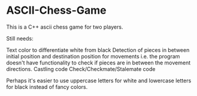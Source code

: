 ASCII-Chess-Game
================
This is a C++ ascii chess game for two players.

Still needs:

Text color to differentiate white from black
Detection of pieces in between initial position and destination position for movements i.e. the program doesn't have functionality to check if pieces are in between the movement directions. 
Castling code
Check/Checkmate/Stalemate code

Perhaps it's easier to use uppercase letters for white and lowercase letters for black instead of fancy colors. 